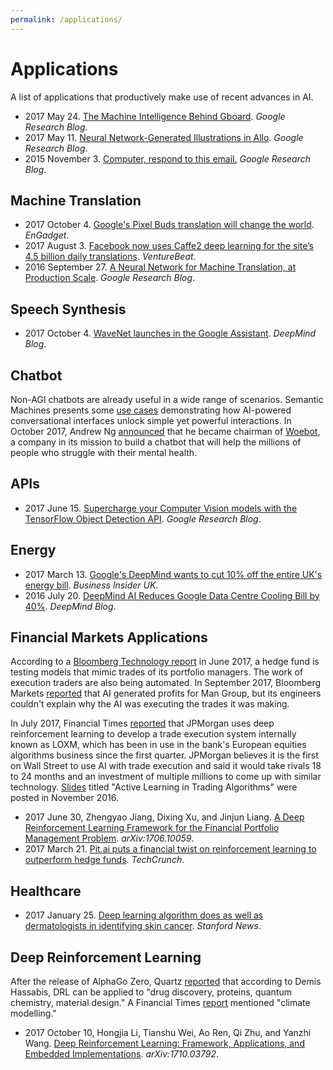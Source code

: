```yaml
---
permalink: /applications/
---
```

# Applications

A list of applications that productively make use of recent advances in AI.

* 2017 May 24. [The Machine Intelligence Behind Gboard](https://research.googleblog.com/2017/05/the-machine-intelligence-behind-gboard.html). *Google Research Blog*.
* 2017 May 11. [Neural Network-Generated Illustrations in Allo](https://research.googleblog.com/2017/05/neural-network-generated-illustrations.html). *Google Research Blog*.
* 2015 November 3. [Computer, respond to this email.](https://research.googleblog.com/2015/11/computer-respond-to-this-email.html) *Google Research Blog*.

## Machine Translation

* 2017 October 4. [Google's Pixel Buds translation will change the world](https://www.engadget.com/2017/10/04/google-pixel-buds-translation-change-the-world/). *EnGadget*.
* 2017 August 3. [Facebook now uses Caffe2 deep learning for the site’s 4.5 billion daily translations](https://venturebeat.com/2017/08/03/facebook-now-uses-caffe2-deep-learning-for-the-sites-4-5-billion-daily-translations/). *VentureBeat*.
* 2016 September 27. [A Neural Network for Machine Translation, at Production Scale](https://research.googleblog.com/2016/09/a-neural-network-for-machine.html). *Google Research Blog*.

## Speech Synthesis

* 2017 October 4. [WaveNet launches in the Google Assistant](https://deepmind.com/blog/wavenet-launches-google-assistant/). *DeepMind Blog*.

## Chatbot

Non-AGI chatbots are already useful in a wide range of scenarios. Semantic Machines presents some [use cases](http://www.semanticmachines.com/case/) demonstrating how AI-powered conversational interfaces unlock simple yet powerful interactions. In October 2017, Andrew Ng [announced](https://medium.com/@andrewng/woebot-ai-for-mental-health-d0e8632b82ba) that he became chairman of [Woebot](http://woebot.io/), a company in its mission to build a chatbot that will help the millions of people who struggle with their mental health.

## APIs

* 2017 June 15. [Supercharge your Computer Vision models with the TensorFlow Object Detection API](https://research.googleblog.com/2017/06/supercharge-your-computer-vision-models.html). *Google Research Blog*.

## Energy

* 2017 March 13. [Google's DeepMind wants to cut 10% off the entire UK's energy bill](http://uk.businessinsider.com/google-deepmind-wants-to-cut-ten-percent-off-entire-uk-energy-bill-using-artificial-intelligence-2017-3). *Business Insider UK*.
* 2016 July 20. [DeepMind AI Reduces Google Data Centre Cooling Bill by 40%](https://deepmind.com/blog/deepmind-ai-reduces-google-data-centre-cooling-bill-40/). *DeepMind Blog*.

## Financial Markets Applications

According to a [Bloomberg Technology report](https://www.bloomberg.com/news/articles/2017-06-28/fund-manager-who-traded-for-cohen-trains-algos-to-copy-his-brain) in June 2017, a hedge fund is testing models that mimic trades of its portfolio managers. The work of execution traders are also being automated. In September 2017, Bloomberg Markets [reported](https://www.bloomberg.com/news/features/2017-09-27/the-massive-hedge-fund-betting-on-ai) that AI generated profits for Man Group, but its engineers couldn't explain why the AI was executing the trades it was making.

In July 2017, Financial Times [reported](https://www.ft.com/content/16b8ffb6-7161-11e7-aca6-c6bd07df1a3c) that JPMorgan uses deep reinforcement learning to develop a trade execution system internally known as LOXM, which has been in use in the bank's European equities algorithms business since the first quarter. JPMorgan believes it is the first on Wall Street to use AI with trade execution and said it would take rivals 18 to 24 months and an investment of multiple millions to come up with similar technology. [Slides](https://www.slideshare.net/Quantopian/active-learning-in-trading-algorithms-by-david-fellah-head-of-the-emea-linear-quant-research-group-at-jp-morgan) titled "Active Learning in Trading Algorithms" were posted in November 2016.

* 2017 June 30, Zhengyao Jiang, Dixing Xu, and Jinjun Liang. [A Deep Reinforcement Learning Framework for the Financial Portfolio Management Problem](https://arxiv.org/abs/1706.10059). *arXiv:1706.10059*.
* 2017 March 21. [Pit.ai puts a financial twist on reinforcement learning to outperform hedge funds](https://techcrunch.com/2017/03/21/aihedgefund/). *TechCrunch*.

## Healthcare

* 2017 January 25. [Deep learning algorithm does as well as dermatologists in identifying skin cancer](http://news.stanford.edu/press-releases/2017/01/25/artificial-inteltify-skin-cancer/). *Stanford News*.

## Deep Reinforcement Learning

After the release of AlphaGo Zero, Quartz [reported](https://qz.com/1105509/deepminds-new-alphago-zero-artificial-intelligence-is-ready-for-more-than-board-games/) that according to Demis Hassabis, DRL can be applied to "drug discovery, proteins, quantum chemistry, material design." A Financial Times [report](https://www.ft.com/content/39786fe4-b3e4-11e7-aa26-bb002965bce8) mentioned "climate modelling."

* 2017 October 10, Hongjia Li, Tianshu Wei, Ao Ren, Qi Zhu, and Yanzhi Wang. [Deep Reinforcement Learning: Framework, Applications, and Embedded Implementations](https://arxiv.org/abs/1710.03792). *arXiv:1710.03792*.

